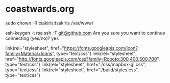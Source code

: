 # coastwards.org


sudo chown -R tsakiris:tsakiris /var/www/



ssh-keygen -t rsa
ssh -T git@github.com
Are you sure you want to continue connecting (yes/no)? yes



link(rel="stylesheet", href="https://fonts.googleapis.com/icon?family=Material+Icons", type="text/css")
		link(rel="stylesheet", href="http://fonts.googleapis.com/css?family=Roboto:300,400,500,700", type="text/css")
		link(rel="stylesheet", href="./css/mapbox-gl.css", type="text/css")
		link(rel="stylesheet", href="./build/styles.css", type="text/css")